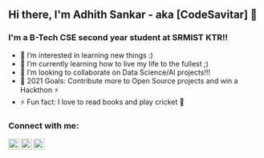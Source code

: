 ## Hi there, I'm Adhith Sankar - aka [CodeSavitar] 👋

### I'm a B-Tech CSE second year student at SRMIST KTR!!

- 👀 I’m interested in learning new things :)
- 🌱 I’m currently learning how to live my life to the fullest ;)
- 💞️ I’m looking to collaborate on Data Science/AI projects!!!
- 🥅 2021 Goals: Contribute more to Open Source projects and win a Hackthon ⚡
- ⚡ Fun fact: I love to read books and play cricket 🏏

### Connect with me:

[<img align="left" alt="CodeSavitar | LinkedIn" width="22px" src="https://cdn.jsdelivr.net/npm/simple-icons@v3/icons/linkedin.svg" />][linkedin]
[<img align="left" alt="codeSTACKr | Instagram" width="22px" src="https://cdn.jsdelivr.net/npm/simple-icons@v3/icons/instagram.svg" />][instagram]
[<img align="left" alt="codeSTACKr | Instagram" width="22px" src="https://cdn.jsdelivr.net/npm/simple-icons@v3/icons/stackoverflow.svg" />][stackoverflow]




[linkedin]: https://www.linkedin.com/in/adhith-sankar-481825156/
[instagram]: https://www.instagram.com/aadhi_sagit/
[stackoverflow]: https://stackoverflow.com/users/15374084/codesavitar
